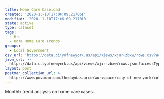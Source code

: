 ```yaml
---
title: Home Care Caseload
created: '2020-11-10T17:06:09.217061'
modified: '2020-11-10T17:06:09.217070'
state: active
type: dataset
tags:
  - Hra
  - Odra Home Care Trends
groups:
  - Local Government
csv_url: 'https://data.cityofnewyork.us/api/views/xjur-zbxw/rows.csv?accessType=DOWNLOAD'
json_url: >-
  https://data.cityofnewyork.us/api/views/xjur-zbxw/rows.json?accessType=DOWNLOAD
layout: post
postman_collection_url: >-
  https://www.postman.com/thedaydasource/workspace/city-of-new-york/collection/15909983-3098ca32-f4c6-434b-bbf0-c099637558df
---
```

Monthly trend analysis on home care cases.
